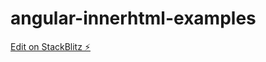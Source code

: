 # angular-innerhtml-examples

[Edit on StackBlitz ⚡️](https://stackblitz.com/edit/angular-innerhtml-examples)